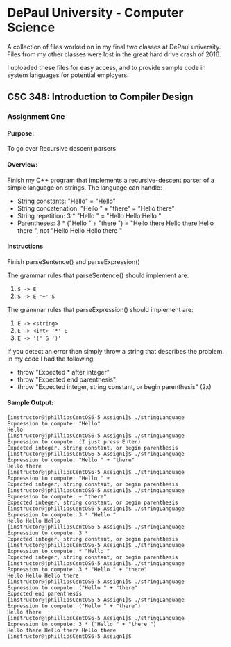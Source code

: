 # DePaul University - Computer Science

A collection of files worked on in my final two classes at DePaul university. Files from my other classes were lost in the great hard drive crash of 2016.

I uploaded these files for easy access, and to provide sample code in system languages for potential employers.

## CSC 348: Introduction to Compiler Design

### Assignment One

#### Purpose:

To go over Recursive descent parsers

#### Overview:

Finish my C++ program that implements a recursive-descent parser of a simple language on strings. The language can handle:

* String constants: "Hello" = "Hello"
* String concatenation: "Hello " + "there" = "Hello there"
* String repetition: 3 * "Hello " = "Hello Hello Hello "
* Parentheses: 3 * ("Hello " + "there ") = "Hello there Hello there Hello there ", not "Hello Hello Hello there "

#### Instructions

Finish parseSentence() and parseExpression()

The grammar rules that parseSentence() should implement are:

1. `S -> E`
2. `S -> E '+' S`

The grammar rules that parseExpression() should implement are:

1. `E -> <string>`
2. `E -> <int> '*' E`
3. `E -> '(' S ')'`

If you detect an error then simply throw a string that describes the problem. In my code I had the following:

* throw "Expected * after integer"
* throw "Expected end parenthesis"
* throw "Expected integer, string constant, or begin parenthesis" (2x)



#### Sample Output:

    [instructor@jphillipsCentOS6-5 Assign1]$ ./stringLanguage
    Expression to compute: "Hello"
    Hello
    [instructor@jphillipsCentOS6-5 Assign1]$ ./stringLanguage
    Expression to compute: (I just press Enter)
    Expected integer, string constant, or begin parenthesis
    [instructor@jphillipsCentOS6-5 Assign1]$ ./stringLanguage
    Expression to compute: "Hello " + "there"
    Hello there
    [instructor@jphillipsCentOS6-5 Assign1]$ ./stringLanguage
    Expression to compute: "Hello " +
    Expected integer, string constant, or begin parenthesis
    [instructor@jphillipsCentOS6-5 Assign1]$ ./stringLanguage
    Expression to compute: + "there"
    Expected integer, string constant, or begin parenthesis
    [instructor@jphillipsCentOS6-5 Assign1]$ ./stringLanguage
    Expression to compute: 3 * "Hello "
    Hello Hello Hello
    [instructor@jphillipsCentOS6-5 Assign1]$ ./stringLanguage
    Expression to compute: 3 *
    Expected integer, string constant, or begin parenthesis
    [instructor@jphillipsCentOS6-5 Assign1]$ ./stringLanguage
    Expression to compute: * "Hello "
    Expected integer, string constant, or begin parenthesis
    [instructor@jphillipsCentOS6-5 Assign1]$ ./stringLanguage
    Expression to compute: 3 * "Hello " + "there"
    Hello Hello Hello there
    [instructor@jphillipsCentOS6-5 Assign1]$ ./stringLanguage
    Expression to compute: ("Hello " + "there"
    Expected end parenthesis
    [instructor@jphillipsCentOS6-5 Assign1]$ ./stringLanguage
    Expression to compute: ("Hello " + "there")
    Hello there
    [instructor@jphillipsCentOS6-5 Assign1]$ ./stringLanguage
    Expression to compute: 3 * ("Hello " + "there ")
    Hello there Hello there Hello there
    [instructor@jphillipsCentOS6-5 Assign1]$
